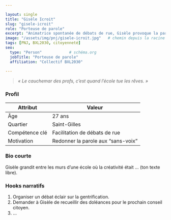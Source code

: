 ```yaml
---

layout: single
title: "Gisèle Icroit"
slug: "gisele-icroit"
role: "Porteuse de parole"
excerpt: "Animatrice spontanée de débats de rue, Gisèle provoque la parole citoyenne sur les places bruxelloises."
image: "/assets/img/pnj/gisele-icroit.jpg"   # chemin depuis la racine du site
tags: [PNJ, BXL2030, citoyenneté]
seo:
  type: "Person"            # schéma.org
  jobTitle: "Porteuse de parole"
  affiliation: "Collectif BXL2030"
  
---
```


> _« Le cauchemar des profs, c’est quand l’école tue les rêves. »_

### Profil

| Attribut | Valeur |
|----------|--------|
| Âge | 27 ans |
| Quartier | Saint-Gilles |
| Compétence clé | Facilitation de débats de rue |
| Motivation | Redonner la parole aux “sans-voix” |

### Bio courte

Gisèle grandit entre les murs d’une école où la créativité était … (ton texte libre).

### Hooks narratifs

1. Organiser un débat éclair sur la gentrification.  
2. Demander à Gisèle de recueillir des doléances pour le prochain conseil citoyen.  
3. …

